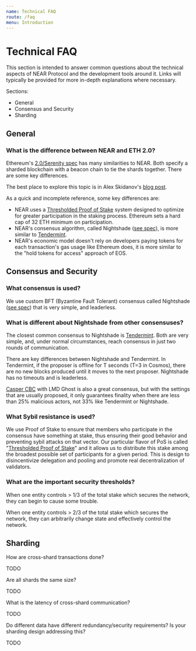 ```yaml
---
name: Technical FAQ
route: /faq
menu: Introduction
---
```


# Technical FAQ

This section is intended to answer common questions about the technical aspects of NEAR Protocol and the development tools around it. Links will typically be provided for more in-depth explanations where necessary.

Sections:

* General
* Consensus and Security
* Sharding

## General

### What is the difference between NEAR and ETH 2.0?

Ethereum's [2.0/Serenity spec](https://github.com/ethereum/eth2.0-specs) has many similarities to NEAR. Both specify a sharded blockchain with a beacon chain to tie the shards together. There are some key differences.

The best place to explore this topic is in Alex Skidanov's [blog post](https://medium.com/nearprotocol/why-doesnt-near-just-replicate-ethereum-serenity-design-3e2cfa2f960c).

As a quick and incomplete reference, some key differences are:

* NEAR uses a [Thresholded Proof of Stake](https://medium.com/nearprotocol/thresholded-proof-of-stake-67b74e616a92) system designed to optimize for greater participation in the staking process.  Ethereum sets a hard cap of 32 ETH minimum on participation.
* NEAR's consensus algorithm, called Nightshade \([see spec](https://www.overleaf.com/read/qnmdxkvyrhrm)\), is more similar to [Tendermint](https://tendermint.com/).
* NEAR's economic model doesn't rely on developers paying tokens for each transaction's gas usage like Ethereum does, it is more similar to the "hold tokens for access" approach of EOS.

## Consensus and Security

### What consensus is used?

We use custom BFT \(Byzantine Fault Tolerant\) consensus called Nightshade \([see spec](https://www.overleaf.com/read/qnmdxkvyrhrm)\) that is very simple, and leaderless.

### What is different about Nightshade from other consensuses?

The closest common consensus to Nightshade is [Tendermint](http://www.tendermint.com). Both are very simple, and, under normal circumstances, reach consensus in just two rounds of communication.

There are key differences between Nightshade and Tendermint. In Tendermint, if the proposer is offline for T seconds \(T=3 in Cosmos\), there are no new blocks produced until it moves to the next proposer. Nightshade has no timeouts and is leaderless.

[Casper CBC](https://github.com/ethereum/cbc-casper) with LMD Ghost is also a great consensus, but with the settings that are usually proposed, it only guarantees finality when there are less than 25% malicious actors, not 33% like Tendermint or Nightshade.

### What Sybil resistance is used?

We use Proof of Stake to ensure that members who participate in the consensus have something at stake, thus ensuring their good behavior and preventing sybil attacks on that vector. Our particular flavor of PoS is called "[Thresholded Proof of Stake](https://medium.com/nearprotocol/thresholded-proof-of-stake-67b74e616a92)" and it allows us to distribute this stake among the broadest possible set of participants for a given period. This is design to disincentivize delegation and pooling and promote real decentralization of validators.

### What are the important security thresholds?

When one entity controls &gt; 1/3 of the total stake which secures the network, they can begin to cause some trouble.

When one entity controls &gt; 2/3 of the total stake which secures the network, they can arbitrarily change state and effectively control the network.

## Sharding

How are cross-shard transactions done?

TODO

Are all shards the same size?

TODO

What is the latency of cross-shard communication?

TODO

Do different data have different redundancy/security requirements? Is your sharding design addressing this?

TODO

